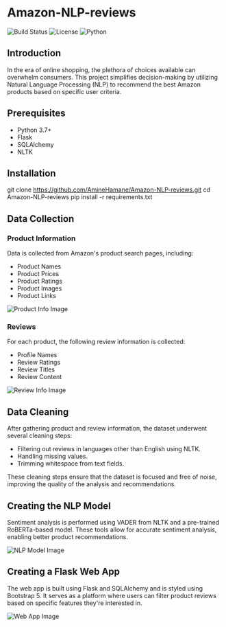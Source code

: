# Amazon-NLP-reviews

![Build Status](https://img.shields.io/badge/build-passing-brightgreen)
![License](https://img.shields.io/badge/license-MIT-blue)
![Python](https://img.shields.io/badge/python-v3.7-blue)

## Introduction

In the era of online shopping, the plethora of choices available can overwhelm consumers. This project simplifies decision-making by utilizing Natural Language Processing (NLP) to recommend the best Amazon products based on specific user criteria. 

## Prerequisites

- Python 3.7+
- Flask
- SQLAlchemy
- NLTK

## Installation


git clone https://github.com/AmineHamane/Amazon-NLP-reviews.git
cd Amazon-NLP-reviews
pip install -r requirements.txt


## Data Collection

### Product Information

Data is collected from Amazon's product search pages, including:

- Product Names
- Product Prices
- Product Ratings
- Product Images
- Product Links

![Product Info Image](assets/your-image-link)

### Reviews

For each product, the following review information is collected:

- Profile Names
- Review Ratings
- Review Titles
- Review Content

![Review Info Image](assets/your-image-link)

## Data Cleaning

After gathering product and review information, the dataset underwent several cleaning steps:

- Filtering out reviews in languages other than English using NLTK.
- Handling missing values.
- Trimming whitespace from text fields.

These cleaning steps ensure that the dataset is focused and free of noise, improving the quality of the analysis and recommendations.
## Creating the NLP Model

Sentiment analysis is performed using VADER from NLTK and a pre-trained RoBERTa-based model. These tools allow for accurate sentiment analysis, enabling better product recommendations.

![NLP Model Image](assets/your-image-link)

## Creating a Flask Web App

The web app is built using Flask and SQLAlchemy and is styled using Bootstrap 5. It serves as a platform where users can filter product reviews based on specific features they're interested in.

![Web App Image](assets/your-image-link)





